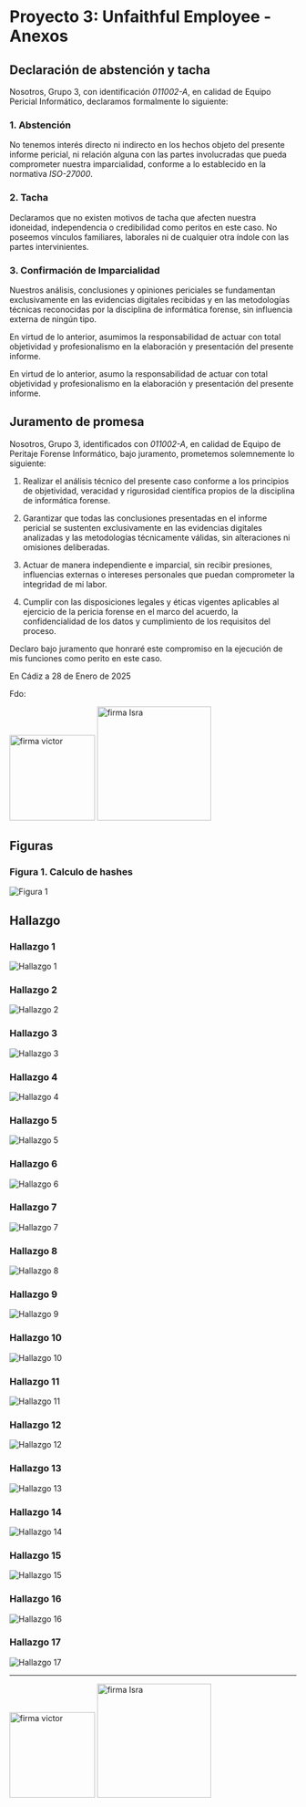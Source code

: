 # Proyecto 3: Unfaithful Employee - Anexos

## Declaración de abstención y tacha

Nosotros, Grupo 3, con identificación _011002-A_, en calidad de Equipo Pericial Informático, declaramos formalmente lo siguiente:

### 1. Abstención

No tenemos interés directo ni indirecto en los hechos objeto del presente informe pericial, ni relación alguna con las partes involucradas que pueda comprometer nuestra imparcialidad, conforme a lo establecido en la normativa _ISO-27000_.

### 2. Tacha

Declaramos que no existen motivos de tacha que afecten nuestra idoneidad, independencia o credibilidad como peritos en este caso. No poseemos vínculos familiares, laborales ni de cualquier otra índole con las partes intervinientes.

### 3. Confirmación de Imparcialidad

Nuestros análisis, conclusiones y opiniones periciales se fundamentan exclusivamente en las evidencias digitales recibidas y en las metodologías técnicas reconocidas por la disciplina de informática forense, sin influencia externa de ningún tipo.

En virtud de lo anterior, asumimos la responsabilidad de actuar con total objetividad y profesionalismo en la elaboración y presentación del presente informe.

En virtud de lo anterior, asumo la responsabilidad de actuar con total objetividad y profesionalismo en la elaboración y presentación del presente informe.

## Juramento de promesa

Nosotros, Grupo 3, identificados con _011002-A_, en calidad de Equipo de Peritaje Forense Informático, bajo juramento, prometemos solemnemente lo siguiente:

1. Realizar el análisis técnico del presente caso conforme a los principios de objetividad, veracidad y rigurosidad científica propios de la disciplina de informática forense.

2. Garantizar que todas las conclusiones presentadas en el informe pericial se sustenten exclusivamente en las evidencias digitales analizadas y las metodologías técnicamente válidas, sin alteraciones ni omisiones deliberadas.

3. Actuar de manera independiente e imparcial, sin recibir presiones, influencias externas o intereses personales que puedan comprometer la integridad de mi labor.

4. Cumplir con las disposiciones legales y éticas vigentes aplicables al ejercicio de la pericia forense en el marco del acuerdo, la confidencialidad de los datos y cumplimiento de los requisitos del proceso.

Declaro bajo juramento que honraré este compromiso en la ejecución de mis funciones como perito en este caso.

En Cádiz a 28 de Enero de 2025

Fdo:

<img src="img/firma_Victor.png" alt="firma victor" width="150"/>
<img src="img/firma_Israel.png" alt="firma Isra" width="200"/>

## Figuras

### Figura 1. Calculo de hashes

![Figura 1](img/Figura%201.jpg)

## Hallazgo

### Hallazgo 1

![Hallazgo 1](img/Hallazgos/Hallazgo%201.png)

### Hallazgo 2

![Hallazgo 2](img/Hallazgos/Hallazgo%202.png)

### Hallazgo 3

![Hallazgo 3](img/Hallazgos/Hallazgo%203.png)

### Hallazgo 4

![Hallazgo 4](img/Hallazgos/Hallazgo%204.png)

### Hallazgo 5

![Hallazgo 5](img/Hallazgos/Hallazgo%205.png)

### Hallazgo 6

![Hallazgo 6](img/Hallazgos/Hallazgo%206.png)

### Hallazgo 7

![Hallazgo 7](img/Hallazgos/Hallazgo%207.png)

### Hallazgo 8

![Hallazgo 8](img/Hallazgos/Hallazgo%208.png)

### Hallazgo 9

![Hallazgo 9](img/Hallazgos/Hallazgo%209.png)

### Hallazgo 10

![Hallazgo 10](img/Hallazgos/Hallazgo%2010.png)

### Hallazgo 11

![Hallazgo 11](img/Hallazgos/Hallazgo%2011.png)

### Hallazgo 12

![Hallazgo 12](img/Hallazgos/Hallazgo%2012.png)

### Hallazgo 13

![Hallazgo 13](img/Hallazgos/Hallazgo%2013.png)

### Hallazgo 14

![Hallazgo 14](img/Hallazgos/Hallazgo%2014.png)

### Hallazgo 15

![Hallazgo 15](img/Hallazgos/Hallazgo%2015.png)

### Hallazgo 16

![Hallazgo 16](img/Hallazgos/Hallazgo%2016.png)

### Hallazgo 17

![Hallazgo 17](img/Hallazgos/Hallazgo%2017.png)

---

<img src="img/firma_Victor.png" alt="firma victor" width="150"/>
<img src="img/firma_Israel.png" alt="firma Isra" width="200"/>
